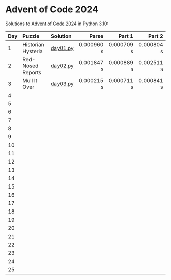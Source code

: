# Advent of Code 2024

Solutions to [Advent of Code 2024](https://adventofcode.com/2024/) in Python 3.10:

| Day | Puzzle             | Solution                   |      Parse |     Part 1 |     Part 2 |
|:----|:-------------------|:---------------------------|-----------:|-----------:|-----------:|
| 1   | Historian Hysteria | [day01.py](Day01/day01.py) | 0.000960 s | 0.000709 s | 0.000804 s |
| 2   | Red-Nosed Reports  | [day02.py](Day02/day02.py) | 0.001847 s | 0.000889 s | 0.002511 s |
| 3   | Mull It Over       | [day03.py](Day03/day03.py) | 0.000215 s | 0.000711 s | 0.000841 s |
| 4   |                    |                            |            |            |            |
| 5   |                    |                            |            |            |            |
| 6   |                    |                            |            |            |            |
| 7   |                    |                            |            |            |            |
| 8   |                    |                            |            |            |            |
| 9   |                    |                            |            |            |            |
| 10  |                    |                            |            |            |            |
| 11  |                    |                            |            |            |            |
| 12  |                    |                            |            |            |            |
| 13  |                    |                            |            |            |            |
| 14  |                    |                            |            |            |            |
| 15  |                    |                            |            |            |            |
| 16  |                    |                            |            |            |            |
| 17  |                    |                            |            |            |            |
| 18  |                    |                            |            |            |            |
| 19  |                    |                            |            |            |            |
| 20  |                    |                            |            |            |            |
| 21  |                    |                            |            |            |            |
| 22  |                    |                            |            |            |            |
| 23  |                    |                            |            |            |            |
| 24  |                    |                            |            |            |            |
| 25  |                    |                            |            |            |            |
